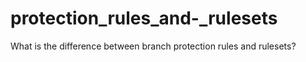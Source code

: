# protection_rules_and-_rulesets
What is the difference between branch protection rules and rulesets?
